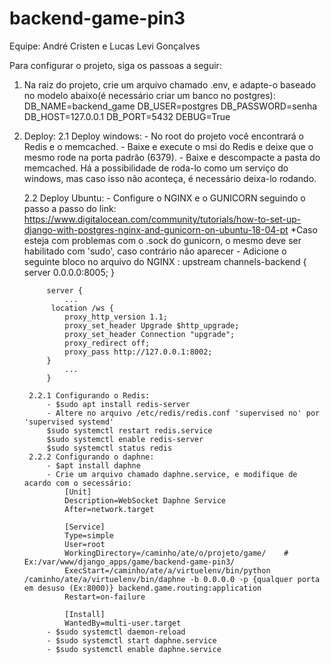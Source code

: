 # backend-game-pin3

Equipe: André Cristen e Lucas Levi Gonçalves

Para configurar o projeto, siga os passoas a seguir:

1. Na raiz do projeto, crie um arquivo chamado .env, e adapte-o baseado no modelo abaixo(é necessário criar um banco no postgres):
	DB_NAME=backend_game
    DB_USER=postgres
    DB_PASSWORD=senha
    DB_HOST=127.0.0.1
    DB_PORT=5432
    DEBUG=True

2. Deploy:
	2.1 Deploy windows:
		- No root do projeto você encontrará o Redis e o memcached. 
		- Baixe e execute o msi do Redis e deixe que o mesmo rode na porta padrão (6379). 
		- Baixe e descompacte a pasta do memcached. Há a possibilidade de roda-lo como um serviço do windows, mas caso isso não aconteça, é necessário deixa-lo rodando.

	2.2 Deploy Ubuntu:
		- Configure o NGINX e o GUNICORN seguindo o passo a passo do link: https://www.digitalocean.com/community/tutorials/how-to-set-up-django-with-postgres-nginx-and-gunicorn-on-ubuntu-18-04-pt
		*Caso esteja com problemas com o .sock do gunicorn, o mesmo deve ser habilitado com 'sudo', caso contrário não aparecer
		- Adicione o seguinte bloco no arquivo do NGINX :
   			upstream channels-backend {
    		server 0.0.0.0:8005;
			}
   
			server {
    			...
			 location /ws {
                proxy_http_version 1.1;
                proxy_set_header Upgrade $http_upgrade;
                proxy_set_header Connection "upgrade";
                proxy_redirect off;
                proxy_pass http://127.0.0.1:8002;
            }
    			...
			}

		2.2.1 Configurando o Redis:
			- $sudo apt install redis-server
			- Altere no arquivo /etc/redis/redis.conf 'supervised no' por 'supervised systemd'
			$sudo systemctl restart redis.service
			$sudo systemctl enable redis-server
			$sudo systemctl status redis
		2.2.2 Configurando o daphne:
			- $apt install daphne
			- Crie um arquivo chamado daphne.service, e modifique de acardo com o secessário:
				[Unit]
				Description=WebSocket Daphne Service
				After=network.target

				[Service]
				Type=simple
				User=root
				WorkingDirectory=/caminho/ate/o/projeto/game/    # Ex:/var/www/django_apps/game/backend-game-pin3/
				ExecStart=/caminho/ate/a/virtuelenv/bin/python /caminho/ate/a/virtuelenv/bin/daphne -b 0.0.0.0 -p {qualquer porta em desuso (Ex:8000)} backend.game.routing:application
				Restart=on-failure

				[Install]
				WantedBy=multi-user.target
			- $sudo systemctl daemon-reload
			- $sudo systemctl start daphne.service
			- $sudo systemctl enable daphne.service